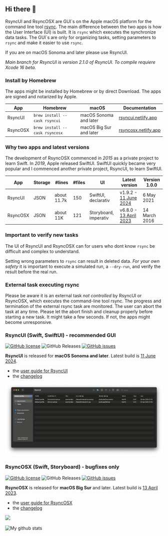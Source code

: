 ## Hi there 👋

RsyncUI and RsyncOSX are GUI´s on the Apple macOS platform for the command line tool [rsync](https://github.com/WayneD/rsync). The main difference between the two apps is how the User Interface (UI) is built. It is `rsync` which executes the synchronize data tasks. The GUI´s are only for organizing tasks, setting parameters to `rsync` and make it easier to use `rsync`. 

If you are on macOS Sonoma and later please use RsyncUI.

*Main branch for RsyncUI is version 2.1.0 of RsyncUI. To compile requiere Xcode 16 beta.*

### Install by Homebrew

The apps might be installed by Homebrew or by direct Download. The apps are signed and notarized by Apple.

| App      | Homebrew | macOS |  Documentation |
| ----------- | ----------- |   ----------- |  ----------- |
| RsyncUI   | `brew install --cask rsyncui`    | macOS Sonoma and later |   [rsyncui.netlify.app](https://rsyncui.netlify.app/post/rsyncuidocs/) |
| RsyncOSX   | `brew install --cask rsyncosx`  |  macOS Big Sur and later   |  [rsyncosx.netlify.app](https://rsyncosx.netlify.app/post/rsyncosxdocs/) |

### Why two apps and latest versions

The development of RsyncOSX commenced in *2015* as a private project to learn Swift. In *2019*, Apple released SwiftUI. SwiftUI quickly became very popular and I commenced another private project, RsyncUI, to learn SwiftUI.

| App      | Storage  | #lines  | #files | UI | Latest version  |  Version 1.0.0 |
| ----------- | ----------- |   ----------- | -------- |  -------- | -------- | -------- |
| RsyncUI   | JSON  | about 11.7k | 150  | SwiftUI, declarativ     | v1.9.2 - [11 June 2024](https://github.com/rsyncOSX/RsyncUI/releases)  | 6 May 2021  |
| RsyncOSX  | JSON | about 11K | 121  | Storyboard, imperativ   | v6.8.0 - [13 April 2023](https://github.com/rsyncOSX/RsyncOSX/releases) |	14 March 2016 |

### Important to verify new tasks

The UI of RsyncUI and RsyncOSX can for users who dont know `rsync` be difficult and complex to understand. 

Setting wrong parameters to `rsync` can result in deleted data. *For your own safety* it is important to execute a simulated run, a `--dry-run`, and verify the result before the real run.

### External task executing rsync

Please be aware it is an external task *not controlled* by RsyncUI or RsyncOSX, which executes the command-line tool rsync. The progress and termination of the external rsync task are monitored. The user can abort the task at any time. Please let the abort finish and cleanup properly before starting a new task. It might take a few seconds. If not, the apps might become unresponsive.

### RsyncUI (Swift, SwiftUI) - recommended GUI

[![GitHub license](https://img.shields.io/github/license/rsyncOSX/RsyncUI)](https://github.com/rsyncOSX/RsyncUI/blob/main/Licence.MD) ![GitHub Releases](https://img.shields.io/github/downloads/rsyncosx/RsyncUI/v1.9.2/total)  [![GitHub issues](https://img.shields.io/github/issues/rsyncOSX/RsyncUI)](https://github.com/rsyncOSX/RsyncUI/issues)

**RsyncUI** is released for **macOS Sonoma and later**. Latest build is [11 June 2024](https://github.com/rsyncOSX/RsyncUI/releases).

- the [user guide for RsyncUI](https://rsyncui.netlify.app/)
- the [changelog](https://rsyncui.netlify.app/post/changelog/)

![](images/rsyncui.png)

### RsyncOSX (Swift, Storyboard) - bugfixes only

[![GitHub license](https://img.shields.io/github/license/rsyncOSX/RsyncOSX)](https://github.com/rsyncOSX/RsyncOSX/blob/master/Licence.MD) ![GitHub Releases](https://img.shields.io/github/downloads/rsyncosx/RsyncOSX/v6.8.0/total) [![GitHub issues](https://img.shields.io/github/issues/rsyncOSX/RsyncOSX)](https://github.com/rsyncOSX/RsyncOSX/issues)

**RsyncOSX** is released for **macOS Big Sur** and later. Latest build is [13 April 2023](https://github.com/rsyncOSX/RsyncOSX/releases).

- the [user guide for RsyncOSX](https://rsyncosx.netlify.app/)
- the [changelog](https://rsyncosx.netlify.app/post/changelog/)

![](images/rsyncosx.png)

![My github stats](https://github-readme-stats.vercel.app/api?username=rsyncOSX&show_icons=true&hide_border=true&theme=dark)
